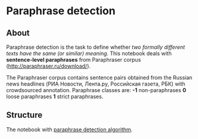 # Paraphrase detection
## About
Paraphrase detection is the task to define whether *two formally different texts have the same (or similar) meaning*.
This notebook deals with **sentence-level paraphrases** from Paraphraser corpus (http://paraphraser.ru/download/). 

The Paraphraser corpus contains sentence pairs obtained from the Russian news headlines (РИА Новости, Лента.ру, Российская газета, РБК) with crowdsourced annotation. Paraphrase classes are:
**-1** non-paraphrases
**0** loose paraphrases
**1** strict paraphrases.

## Structure
The notebook with [paraphrase detection algorithm](https://github.com/annatrn0/paraphrase_detection/blob/main/Paraphrase_detection.ipynb).
